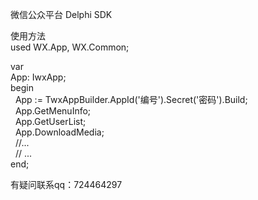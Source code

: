 微信公众平台 Delphi SDK  

使用方法  
used
  WX.App, WX.Common;  
  
var  
  App: IwxApp;  
begin  
&nbsp;&nbsp;App := TwxAppBuilder.AppId('编号').Secret('密码').Build;  
&nbsp;&nbsp;App.GetMenuInfo;  
&nbsp;&nbsp;App.GetUserList;  
&nbsp;&nbsp;App.DownloadMedia;   
&nbsp;&nbsp;//...  
&nbsp;&nbsp;// ...  
end;  
  
有疑问联系qq：724464297
